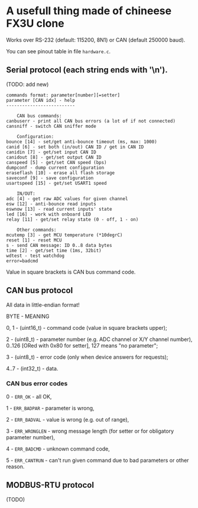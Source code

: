 A usefull thing made of chineese FX3U clone
===========================================

Works over RS-232 (default: 115200, 8N1) or CAN (default 250000 baud).

You can see pinout table in file `hardware.c`.

## Serial protocol (each string ends with '\n').

(TODO: add new)


```
commands format: parameter[number][=setter]
parameter [CAN idx] - help
--------------------------

    CAN bus commands:
canbuserr - print all CAN bus errors (a lot of if not connected)
cansniff - switch CAN sniffer mode

    Configuration:
bounce [14] - set/get anti-bounce timeout (ms, max: 1000)
canid [6] - set both (in/out) CAN ID / get in CAN ID
canidin [7] - get/set input CAN ID
canidout [8] - get/set output CAN ID
canspeed [5] - get/set CAN speed (bps)
dumpconf - dump current configuration
eraseflash [10] - erase all flash storage
saveconf [9] - save configuration
usartspeed [15] - get/set USART1 speed

    IN/OUT:
adc [4] - get raw ADC values for given channel
esw [12] - anti-bounce read inputs
eswnow [13] - read current inputs' state
led [16] - work with onboard LED
relay [11] - get/set relay state (0 - off, 1 - on)

    Other commands:
mcutemp [3] - get MCU temperature (*10degrC)
reset [1] - reset MCU
s - send CAN message: ID 0..8 data bytes
time [2] - get/set time (1ms, 32bit)
wdtest - test watchdog
error=badcmd
```

Value in square brackets is CAN bus command code.

## CAN bus protocol

All data in little-endian format!

BYTE -  MEANING

0, 1 - (uint16_t) - command code (value in square brackets upper);

2 - (uint8_t) - parameter number (e.g. ADC channel or X/Y channel number), 0..126 [ORed with 0x80 for setter], 127 means "no parameter";

3 - (uint8_t) - error code (only when device answers for requests);

4..7 - (int32_t) - data.

### CAN bus error codes

0 - `ERR_OK`       - all OK,

1 - `ERR_BADPAR`   - parameter is wrong,

2 - `ERR_BADVAL`   - value is wrong (e.g. out of range),

3 - `ERR_WRONGLEN` - wrong message length (for setter or for obligatory parameter number),

4 - `ERR_BADCMD`   - unknown command code,

5 - `ERR_CANTRUN`  - can't run given command due to bad parameters or other reason.


## MODBUS-RTU protocol

(TODO)